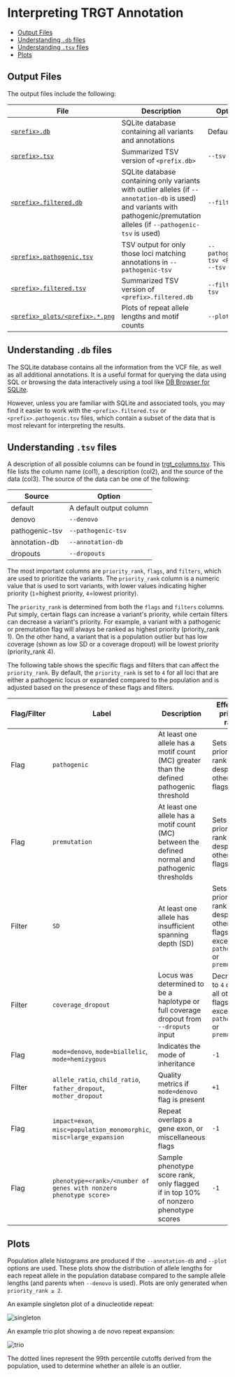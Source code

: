 # Interpreting TRGT Annotation <!-- omit in toc -->

- [Output Files](#output-files)
- [Understanding `.db` files](#understanding-db-files)
- [Understanding `.tsv` files](#understanding-tsv-files)
- [Plots](#plots)

## Output Files

The output files include the following:

| File | Description | Option |
| --- | --- | --- |
| [`<prefix>.db`](#understanding-db-files) | SQLite database containing all variants and annotations | Default |
| [`<prefix>.tsv`](#understanding-tsv-files) | Summarized TSV version of `<prefix.db>` | `--tsv` |
| [`<prefix>.filtered.db`](#understanding-db-files) | SQLite database containing only variants with outlier alleles (if `--annotation-db` is used) and variants with pathogenic/premutation alleles (if `--pathogenic-tsv` is used) | `--filter` |
| [`<prefix>.pathogenic.tsv`](#understanding-tsv-files) | TSV output for only those loci matching annotations in `--pathogenic-tsv` | `--pathogenic-tsv <FILE> --tsv` |
| [`<prefix>.filtered.tsv`](#understanding-tsv-files) | Summarized TSV version of `<prefix>.filtered.db` | `--filter --tsv` |
| [`<prefix>_plots/<prefix>.*.png`](#plots) | Plots of repeat allele lengths and motif counts | `--plot` |

## Understanding `.db` files

The SQLite database contains all the information from the VCF file, as well as all additional annotations. It is a useful format for querying the data using SQL or browsing the data interactively using a tool like [DB Browser for SQLite](https://sqlitebrowser.org/).

However, unless you are familiar with SQLite and associated tools, you may find it easier to work with the `<prefix>.filtered.tsv` or `<prefix>.pathogenic.tsv` files, which contain a subset of the data that is most relevant for interpreting the results.

## Understanding `.tsv` files

A description of all possible columns can be found in [trgt_columns.tsv](../src/humanatee/data/trgt_columns.tsv). This file lists the column name (col1), a description (col2), and the source of the data (col3). The source of the data can be one of the following:

| Source | Option |
| --- | --- |
| default | A default output column |
| denovo | `--denovo` |
| pathogenic-tsv | `--pathogenic-tsv` |
| annotation-db | `--annotation-db` |
| dropouts | `--dropouts` |

The most important columns are `priority_rank`, `flags`, and `filters`, which are used to prioritize the variants. The `priority_rank` column is a numeric value that is used to sort variants, with lower values indicating higher priority (`1`=highest priority, `4`=lowest priority).

The `priority_rank` is determined from both the `flags` and `filters` columns. Put simply, certain flags can increase a variant's priority, while certain filters can decrease a variant's priority. For example, a variant with a pathogenic or premutation flag will always be ranked as highest priority (priority_rank 1). On the other hand, a variant that is a population outlier but has low coverage (shown as low SD or a coverage dropout) will be lowest priority (priority_rank 4).

The following table shows the specific flags and filters that can affect the `priority_rank`. By default, the `priority_rank` is set to `4` for all loci that are either a pathogenic locus or expanded compared to the population and is adjusted based on the presence of these flags and filters.

| Flag/Filter | Label | Description | Effect on priority rank |
| --- | --- | --- | --- |
| Flag | `pathogenic` | At least one allele has a motif count (MC) greater than the defined pathogenic threshold | Sets priority rank to `1` despite all other flags/filters |
| Flag | `premutation` | At least one allele has a motif count (MC) between the defined normal and pathogenic thresholds | Sets priority rank to `1` despite all other flags/filters |
| Filter | `SD` | At least one allele has insufficient spanning depth (SD) | Sets priority rank to `4` despite all other flags/filters except `pathogenic` or `premutation` |
| Filter | `coverage_dropout`|Locus was determined to be a haplotype or full coverage dropout from `--droputs` input | Decreases to `4` despite all other flags/filters except `pathogenic` or `premutation` |
| Flag | `mode=denovo`, `mode=biallelic`, `mode=hemizygous` | Indicates the mode of inheritance | `-1` |
| Filter | `allele_ratio`, `child_ratio`, `father_dropout`, `mother_dropout` | Quality metrics if `mode=denovo` flag is present | `+1` |
| Flag | `impact=exon`, `misc=population_monomorphic`, `misc=large_expansion` | Repeat overlaps a gene exon, or miscellaneous flags  | `-1` |
| Flag | `phenotype=<rank>/<number of genes with nonzero phenotype score>` | Sample phenotype score rank, only flagged if in top 10% of nonzero phenotype scores | `-1` |

## Plots

Population allele histograms are produced if the `--annotation-db` and `--plot` options are used. These plots show the distribution of allele lengths for each repeat allele in the population database compared to the sample allele lengths (and parents when `--denovo` is used). Plots are only generated when `priority_rank ≥ 2`.

An example singleton plot of a dinucleotide repeat:

![singleton](images/singleton.allele_length_hist.chr4_54293877_54293972_TG.png)

An example trio plot showing a de novo repeat expansion:

![trio](images/trio.allele_length_hist.chr14_103591870_103593114_AAGATTATCTGGCCTGGCG.png)

The dotted lines represent the 99th percentile cutoffs derived from the population, used to determine whether an allele is an outlier.
